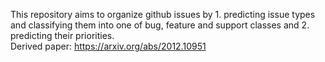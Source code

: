 This repository aims to organize github issues by 1. predicting issue types and classifying them into one of bug, feature and support classes and 2. predicting their priorities.<br />
Derived paper: https://arxiv.org/abs/2012.10951 
